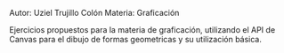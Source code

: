 Autor: Uziel Trujillo Colón
Materia: Graficación

Ejercicios propuestos para la materia de graficación, utilizando el API de Canvas para el dibujo de formas geometricas y su utilización básica.
